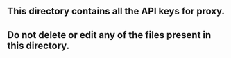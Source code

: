 ## This directory contains all the API keys for proxy.
## Do not delete or edit any of the files present in this directory.
